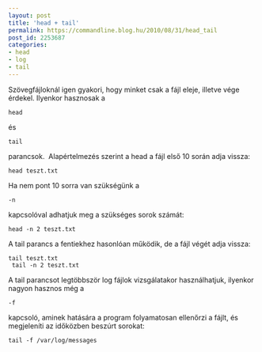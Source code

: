 ```yaml
---
layout: post
title: 'head + tail'
permalink: https://commandline.blog.hu/2010/08/31/head_tail
post_id: 2253687
categories: 
- head
- log
- tail
---
```


Szövegfájloknál igen gyakori, hogy minket csak a fájl eleje, illetve vége érdekel. Ilyenkor hasznosak a 
```
head
```
 és 
```
tail
```
 parancsok. 
 Alapértelmezés szerint a head a fájl első 10 során adja vissza: 
```
head teszt.txt
``` 
Ha nem pont 10 sorra van szükségünk a 
```
-n
```
 kapcsolóval adhatjuk meg a szükséges sorok számát: 
```
head -n 2 teszt.txt
``` 
A tail parancs a fentiekhez hasonlóan működik, de a fájl végét adja vissza: 
```
tail teszt.txt
 tail -n 2 teszt.txt
``` 
A tail parancsot legtöbbször log fájlok vizsgálatakor használhatjuk, ilyenkor nagyon hasznos még a 
```
-f
```
 kapcsoló, aminek hatására a program folyamatosan ellenőrzi a fájlt, és megjeleníti az időközben beszúrt sorokat: 
```
tail -f /var/log/messages
```